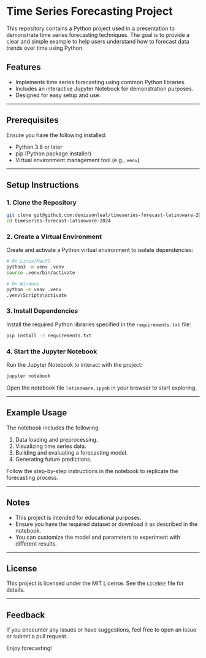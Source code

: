 # Time Series Forecasting Project

This repository contains a Python project used in a presentation to demonstrate time series forecasting techniques. The goal is to provide a clear and simple example to help users understand how to forecast data trends over time using Python.

## Features
- Implements time series forecasting using common Python libraries.
- Includes an interactive Jupyter Notebook for demonstration purposes.
- Designed for easy setup and use.

---

## Prerequisites
Ensure you have the following installed:
- Python 3.8 or later
- pip (Python package installer)
- Virtual environment management tool (e.g., `venv`)

---

## Setup Instructions

### 1. Clone the Repository
```bash
git clone git@github.com:denissonleal/timeseries-forecast-latinoware-2024.git
cd timeseries-forecast-latinoware-2024
```

### 2. Create a Virtual Environment
Create and activate a Python virtual environment to isolate dependencies:
```bash
# On Linux/MacOS
python3 -m venv .venv
source .venv/bin/activate

# On Windows
python -m venv .venv
.venv\Scripts\activate
```

### 3. Install Dependencies
Install the required Python libraries specified in the `requirements.txt` file:
```bash
pip install -r requirements.txt
```

### 4. Start the Jupyter Notebook
Run the Jupyter Notebook to interact with the project:
```bash
jupyter notebook
```

Open the notebook file `latinoware.ipynb` in your browser to start exploring.

---

## Example Usage
The notebook includes the following:
1. Data loading and preprocessing.
2. Visualizing time series data.
3. Building and evaluating a forecasting model.
4. Generating future predictions.

Follow the step-by-step instructions in the notebook to replicate the forecasting process.

---

## Notes
- This project is intended for educational purposes.
- Ensure you have the required dataset or download it as described in the notebook.
- You can customize the model and parameters to experiment with different results.

---

## License
This project is licensed under the MIT License. See the `LICENSE` file for details.

---

## Feedback
If you encounter any issues or have suggestions, feel free to open an issue or submit a pull request.

Enjoy forecasting!
